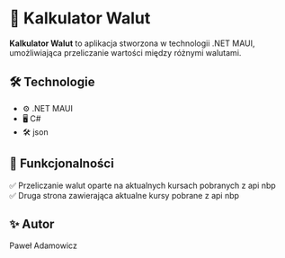 # 💱 Kalkulator Walut

**Kalkulator Walut** to aplikacja stworzona w technologii .NET MAUI, umożliwiająca przeliczanie wartości między różnymi walutami.

## 🛠️ Technologie

- ⚙️ .NET MAUI
- 🖥️ C#
- 🛠️ json

## 🚀 Funkcjonalności

✅ Przeliczanie walut oparte na aktualnych kursach pobranych z api nbp<br>
✅ Druga strona zawierająca aktualne kursy pobrane z api nbp<br>

## ✨ Autor

Paweł Adamowicz
